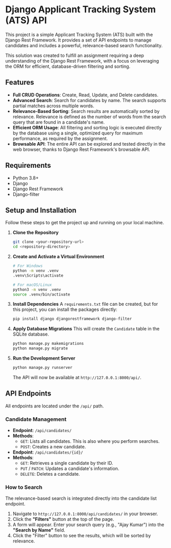 # Django Applicant Tracking System (ATS) API

This project is a simple Applicant Tracking System (ATS) built with the Django Rest Framework. It provides a set of API endpoints to manage candidates and includes a powerful, relevance-based search functionality.

This solution was created to fulfill an assignment requiring a deep understanding of the Django Rest Framework, with a focus on leveraging the ORM for efficient, database-driven filtering and sorting.

## Features

- **Full CRUD Operations**: Create, Read, Update, and Delete candidates.
- **Advanced Search**: Search for candidates by name. The search supports partial matches across multiple words.
- **Relevance-Based Sorting**: Search results are automatically sorted by relevance. Relevance is defined as the number of words from the search query that are found in a candidate's name.
- **Efficient ORM Usage**: All filtering and sorting logic is executed directly by the database using a single, optimized query for maximum performance, as required by the assignment.
- **Browsable API**: The entire API can be explored and tested directly in the web browser, thanks to Django Rest Framework's browsable API.

## Requirements

- Python 3.8+
- Django
- Django Rest Framework
- Django-filter

## Setup and Installation

Follow these steps to get the project up and running on your local machine.

1.  **Clone the Repository**
    ```bash
    git clone <your-repository-url>
    cd <repository-directory>
    ```

2.  **Create and Activate a Virtual Environment**
    ```bash
    # For Windows
    python -m venv .venv
    .venv\Scripts\activate

    # For macOS/Linux
    python3 -m venv .venv
    source .venv/bin/activate
    ```

3.  **Install Dependencies**
    A `requirements.txt` file can be created, but for this project, you can install the packages directly:
    ```bash
    pip install django djangorestframework django-filter
    ```

4.  **Apply Database Migrations**
    This will create the `Candidate` table in the SQLite database.
    ```bash
    python manage.py makemigrations
    python manage.py migrate
    ```

5.  **Run the Development Server**
    ```bash
    python manage.py runserver
    ```
    The API will now be available at `http://127.0.0.1:8000/api/`.

## API Endpoints

All endpoints are located under the `/api/` path.

### Candidate Management

-   **Endpoint**: `/api/candidates/`
-   **Methods**:
    -   `GET`: Lists all candidates. This is also where you perform searches.
    -   `POST`: Creates a new candidate.
-   **Endpoint**: `/api/candidates/{id}/`
-   **Methods**:
    -   `GET`: Retrieves a single candidate by their ID.
    -   `PUT` / `PATCH`: Updates a candidate's information.
    -   `DELETE`: Deletes a candidate.

### How to Search

The relevance-based search is integrated directly into the candidate list endpoint.

1.  Navigate to `http://127.0.0.1:8000/api/candidates/` in your browser.
2.  Click the **"Filters"** button at the top of the page.
3.  A form will appear. Enter your search query (e.g., "Ajay Kumar") into the **"Search by Name"** field.
4.  Click the "Filter" button to see the results, which will be sorted by relevance.
